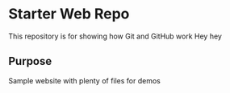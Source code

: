# Starter Web Repo

This repository is for showing how Git and GitHub work
Hey hey 

## Purpose

Sample website with plenty of files for demos
